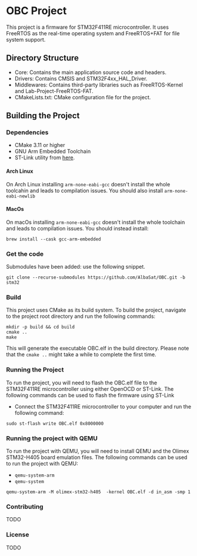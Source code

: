 # OBC Project

This project is a firmware for STM32F411RE microcontroller. It uses FreeRTOS as the real-time operating system and
FreeRTOS+FAT for file system support.

## Directory Structure

- Core: Contains the main application source code and headers.
- Drivers: Contains CMSIS and STM32F4xx_HAL_Driver.
- Middlewares: Contains third-party libraries such as FreeRTOS-Kernel and Lab-Project-FreeRTOS-FAT.
- CMakeLists.txt: CMake configuration file for the project.

## Building the Project

### Dependencies

- CMake 3.11 or higher
- GNU Arm Embedded Toolchain
- ST-Link utility from [here](https://github.com/stlink-org/stlink).

#### Arch Linux

On Arch Linux installing `arm-none-eabi-gcc` doesn't install the whole toolcahin and leads to compilation issues.
You should also install `arm-none-eabi-newlib`

#### MacOs

On macOs installing `arm-none-eabi-gcc` doesn't install the whole toolchain and leads to compilation issues.
You should instead install:

```shell
brew install --cask gcc-arm-embedded
```

### Get the code

Submodules have been added: use the following snippet.

```shell
git clone --recurse-submodules https://github.com/AlbaSat/OBC.git -b stm32
```

### Build

This project uses CMake as its build system. To build the project, navigate to the project root directory and run the
following commands:

```shell
mkdir -p build && cd build
cmake ..
make
```

This will generate the executable OBC.elf in the build directory.
Please note that the `cmake ..` might take a while to complete the first time.

### Running the Project

To run the project, you will need to flash the OBC.elf file to the STM32F411RE microcontroller using either OpenOCD or
ST-Link. The following commands can be used to flash the firmware using ST-Link

- Connect the STM32F411RE microcontroller to your computer and run the following command:

```shell
sudo st-flash write OBC.elf 0x8000000
```

### Running the project with QEMU

To run the project with QEMU, you will need to install QEMU and the Olimex STM32-H405 board emulation files. The
following commands can be used to run the project with QEMU:

- `qemu-system-arm`
- `qemu-system`

```shell
qemu-system-arm -M olimex-stm32-h405  -kernel OBC.elf -d in_asm -smp 1
```

### Contributing

TODO

### License

TODO
